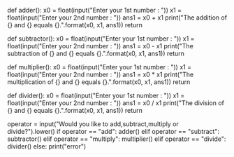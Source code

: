 def adder():
    x0 = float(input("Enter your 1st number : "))
    x1 = float(input("Enter your 2nd number : "))
    ans1 = x0 + x1
    print("The addition of {} and {} equals {}.".format(x0, x1, ans1))
    return


def subtractor():
    x0 = float(input("Enter your 1st number : "))
    x1 = float(input("Enter your 2nd number : "))
    ans1 = x0 - x1
    print("The subtraction of {} and {} equals {}.".format(x0, x1, ans1))
    return


def multiplier():
    x0 = float(input("Enter your 1st number : "))
    x1 = float(input("Enter your 2nd number : "))
    ans1 = x0 * x1
    print("The multiplication of {} and {} equals {}.".format(x0, x1, ans1))
    return


def divider():
    x0 = float(input("Enter your 1st number : "))
    x1 = float(input("Enter your 2nd number : "))
    ans1 = x0 / x1
    print("The division of {} and {} equals {}.".format(x0, x1, ans1))
    return


operator = input("Would you like to add,subtract,multiply or divide?").lower()
if operator == "add":
    adder()
elif operator == "subtract":
    subtractor()
elif operator == "multiply":
    multiplier()
elif operator == "divide":
    divider()
else:
    print("error")
